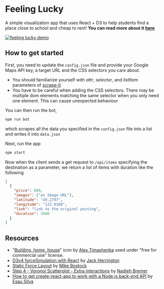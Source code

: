 # Feeling Lucky

A simple visualization app that uses React + D3 to help students find a place close to school and cheap to rent! __You can read more about it [here](https://medium.com/artris/feeling-lucky-part-1-extracting-data-from-a-tree-of-pages-73edf0ac6407)__

[![feeling lucky demo](https://media.giphy.com/media/5QTLkgJX8aCkSDcTbv/giphy.gif)](https://youtu.be/MMSIa5Yd2Es)

## How to get started

First, you need to update the `config.json` file and provide your Google Maps API key, a target URL and the CSS selectors you care about.

* You should familiarize yourself with _attr_, _selector_, and _listItem_ parameters of [scrape-it](https://github.com/IonicaBizau/scrape-it)
* You have to be careful when adding the CSS selectors.
  There may be multiple dom elements matching the same selector when you only need one element. This can cause unexpected behaviour

You can then run the bot,

```js
npm run bot
```

which scrapes all the data you specified in the `config.json` file into a list and writes it into `data.json`

Next, run the app

```js
npm start
```

Now when the client sends a get request to `/api/items` specifying the destination as a parameter, we return a list of items with duration like the following

```json
[
  {
    "price": 800,
    "images": ["an Image URL"],
    "latitude": "49.2797",
    "longitude": "122.9188",
    "link": "link to the original posting",
    "duration": 3600
  }
]
```

## Resources

* "[Building, home, house](https://www.iconfinder.com/icons/384890/building_home_house_icon)" icon by [Alex Timashenka](https://www.iconfinder.com/Oppossume) used under "free for commercial use" license.
* [D3v4 forceSimulation with React](https://medium.com/walmartlabs/d3v4-forcesimulation-with-react-8b1d84364721) by [Jack Herrington](https://medium.com/@jherr)
* [Static Force Layout](https://bl.ocks.org/mbostock/1667139) by [Mike Bostock](https://bl.ocks.org/mbostock)
* [Step 4 - Voronoi Scatterplot - Extra interactions](http://bl.ocks.org/nbremer/801c4bb101e86d19a1d0) by [Nadieh Bremer](https://bl.ocks.org/nbremer)
* [How to get create-react-app to work with a Node.js back-end API](https://medium.freecodecamp.org/how-to-make-create-react-app-work-with-a-node-backend-api-7c5c48acb1b0) by [Esau Silva](https://medium.freecodecamp.org/@_esausilva)
